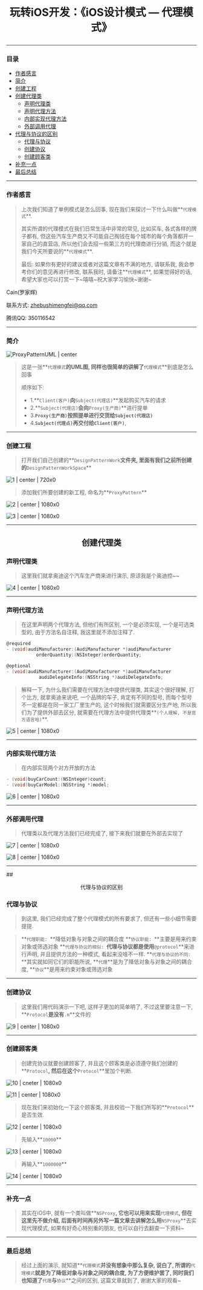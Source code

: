 # <p align="center">玩转iOS开发：《iOS设计模式 — 代理模式》</p>

---
### 目录

- [作者感言](#作者感言)
- [简介](#简介)
- [创建工程](#创建工程)
- [创建代理类](#创建代理类)
  -  [声明代理类](#声明代理类)
  -  [声明代理方法](#声明代理方法)
  -  [内部实现代理方法](#内部实现代理方法)
  -  [外部调用代理](#外部调用代理)
- [代理与协议的区别](#代理与协议的区别)
  - [代理与协议](#代理与协议)
  - [创建协议](#创建协议)
  - [创建顾客类](#创建顾客类)
- [补充一点](#补充一点)
- [最后总结](#最后总结) 

---
### 作者感言
> 上次我们知道了单例模式是怎么回事, 现在我们来探讨一下什么叫做**`代理模式`**.
>
> 其实所谓的代理模式在我们日常生活中非常的常见, 比如买车, 各式各样的牌子都有, 但这些汽车生产商又不可能自己掏钱在每个城市的每个角落都开一家自己的直营店, 所以他们会去招一些第三方的代理商进行分销, 而这个就是我们今天所要说的**`代理模式`**.
>
> 最后:
> 如果你有更好的建议或者对这篇文章有不满的地方, 请联系我, 我会参考你们的意见再进行修改, 联系我时, 请备注**`代理模式`**, 如果觉得好的话, 希望大家也可以打赏一下~嘻嘻~祝大家学习愉快~谢谢~

Cain(罗家辉)

联系方式: zhebushimengfei@qq.com

腾讯QQ: 350116542

---
### 简介

![ProxyPatternUML | center](./ProxyPatternUML.png)

> 这是一张**`代理模式`**的UML图, 同样也很简单的讲解了**`代理模式`**到底是怎么回事
>
> 顺序如下: 
> - 1.**`Client(客户)`**向**`Subject(代理店)`**发起购买汽车的请求
> - 2.**`Subject(代理店)`**会向**`Proxy(生产商)`**进行提单
> - 3.**`Proxy(生产商)`**按照提单进行交货给**`Subject(代理店)`**
> - 4.**`Subject(代理点)`**再交付给**`Client(客户)`**, 

---
### 创建工程

> 打开我们自己创建的**`DesignPatternWork`**文件夹, 里面有我们之前所创建的**`DesignPatternWorkSpace`**

![1 | center | 720x0](./1.png)

> 添加我们所要创建的新工程, 命名为**`ProxyPattern`**

![2 | center | 1080x0](./2.png)

![3 | center | 1080x0](./3.png)

---
## <center>创建代理类</center>
### 声明代理类

> 这里我们就拿奥迪这个汽车生产商来进行演示, 原谅我是个奥迪控~~

![4 | center | 1080x0](./4.png)

---
### 声明代理方法

> 在这里声明两个代理方法, 但他们有所区别, 一个是必须实现, 一个是可选类型的, 由于方法名自注释, 我这里就不添加注释了.

```objectivec
@required
- (void)audiManufacturer:(AudiManufacturer *)audiManufacturer
           orderQuantity:(NSInteger)orderQuantity;
```

```objectivec
@optional
- (void)audiManufacturer:(AudiManufacturer *)audiManufacturer
            audiDelegateInfo:(NSString *)audiDelegateInfo;
```

> 解释一下, 为什么我们需要在代理方法中提供代理类, 其实这个很好理解, 打个比方, 就拿奥迪来说吧, 一个品牌的车子, 肯定有不同的型号, 而每个型号不一定都是在同一家工厂里生产的, 这个时候我们就需要区分生产地, 所以我们为了提供外部去区分, 就需要在代理方法中提供代理类**`(个人理解, 不是官方语言哈)`**.

![5 | center | 1080x0](./5.png)

---
### 内部实现代理方法
> 在内部实现两个对方开放的方法

```objectivec
- (void)buyCarCount:(NSInteger)count;
- (void)buyCarModel:(NSString *)model;
```

![6 | center | 1080x0](./6.png)

---
### 外部调用代理
> 代理类以及代理方法我们已经完成了, 接下来我们就要在外部去实现了

![7 | center | 1080x0](./7.png)

![8 | center | 1080x0](./8.png)

---
##<center>代理与协议的区别</center>
### 代理与协议

> 到这里, 我们已经完成了整个代理模式的所有要求了, 但还有一些小细节需要提提.


> **`代理职能: `**降低对象与对象之间的耦合度
>  **`协议职能: `**主要是用来约束对象或筛选对象
>  **`代理与协议的相似: `**代理与协议都是使用**`@protocol`**来进行声明, 并且提供方法的一种模式, 看起来没啥不一样.
>  **`代理与协议的不同: `**其实就如同它们的职能所说, **`代理`**是为了降低对象与对象之间的耦合度, **`协议`**是用来约束对象或筛选对象

---
### 创建协议
> 这里我们用代码演示一下吧, 这样子更加的简单明了, 不过这里要注意一下, **`Protocol`**是没有**`.m`**文件的

![9 | center | 1080x0](./9.png)

---
### 创建顾客类
> 创建完协议就要创建顾客了, 并且这个顾客类是必须遵守我们创建的**`Protocol`**, 然后在这个**`Protocol`**里加个判断.

![10 | cneter | 1080x0](./10.png)

![11 | center | 1080x0](./11.png)


> 现在我们来初始化一下这个顾客类, 并且校验一下我们所写的**`Protocol`**是否生效.

![12 | center | 1080x0](./12.png)

> 先输入**`10000`**

![13 | center | 1080x0](./13.png)

> 再输入**`1000000`**

![14 | center | 1080x0](./14.png)

---
### 补充一点

> 其实在iOS中, 就有一个类叫做**`NSProxy`**, 它也可以用来实现**`代理模式`**, 但在这里先不做介绍, 后面有时间再另外写一篇文章去讲解怎么用**`NSProxy`**去实现代理模式, 如果有好奇心特别重的朋友, 也可以自行去翻查一下资料~

---
### 最后总结

> 经过上面的演示, 就知道**`代理模式`**并没有想象中那么复杂, 说白了, 所谓的**`代理模式`**就是为了降低对象与对象之间的耦合度, 为了方便维护罢了, 同时我们也知道了**`代理`**与**`协议`**之间的区别, 这篇文章就到了, 谢谢大家的观看~
